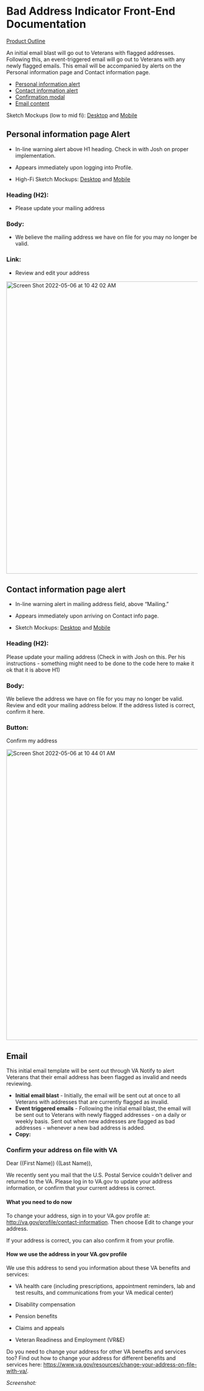 # Bad Address Indicator Front-End Documentation

[Product Outline](https://github.com/department-of-veterans-affairs/va.gov-team/tree/master/products/identity-personalization/profile/contact-information/bad-address-indicator)

An initial email blast will go out to Veterans with flagged addresses. Following this, an event-triggered email will go out to Veterans with any newly flagged emails. This email will be accompanied by alerts on the Personal information page and Contact information page. 

- [Personal information alert](https://github.com/department-of-veterans-affairs/va.gov-team/blob/master/products/identity-personalization/profile/contact-information/frontend/FE%20documentation.md#personal-information-page-alert)
- [Contact information alert](https://github.com/department-of-veterans-affairs/va.gov-team/blob/master/products/identity-personalization/profile/contact-information/frontend/FE%20documentation.md#contact-information-page-alert)
- [Confirmation modal](https://github.com/department-of-veterans-affairs/va.gov-team/blob/master/products/identity-personalization/profile/contact-information/frontend/FE%20documentation.md#confirmation-modal)
- [Email content](https://github.com/department-of-veterans-affairs/va.gov-team/blob/master/products/identity-personalization/profile/contact-information/frontend/FE%20documentation.md#email)

Sketch Mockups (low to mid fi): [Desktop](https://www.sketch.com/s/59857eb5-d9f9-4145-99d3-d9a1de2d0655/a/3OMD28m) and [Mobile](https://www.sketch.com/s/59857eb5-d9f9-4145-99d3-d9a1de2d0655/a/WK0EMb0)

## Personal information page Alert

- In-line warning alert above H1 heading. Check in with Josh on proper implementation.
- Appears immediately upon logging into Profile. 

- High-Fi Sketch Mockups: [Desktop](https://www.sketch.com/s/59857eb5-d9f9-4145-99d3-d9a1de2d0655/a/3OMD28m) and [Mobile](https://www.sketch.com/s/59857eb5-d9f9-4145-99d3-d9a1de2d0655/a/WK0EMb0)

### Heading (H2):
- Please update your mailing address

### Body: 
- We believe the mailing address we have on file for you may no longer be valid.

### Link:
- Review and edit your address

<img width="768" alt="Screen Shot 2022-05-06 at 10 42 02 AM" src="https://user-images.githubusercontent.com/79372956/167186188-f10295ae-77e1-4365-a09d-97ea9a2a3294.png">


## Contact information page alert

- In-line warning alert in mailing address field, above “Mailing.” 
- Appears immediately upon arriving on Contact info page.

- Sketch Mockups: [Desktop](https://www.sketch.com/s/59857eb5-d9f9-4145-99d3-d9a1de2d0655/a/v8nO2w3) and [Mobile](https://www.sketch.com/s/59857eb5-d9f9-4145-99d3-d9a1de2d0655/a/bgnMrQ5)

### Heading (H2):
Please update your mailing address
(Check in with Josh on this. Per his instructions - something might need to be done to the code here to make it ok that it is above H1)

### Body:
We believe the address we have on file for you may no longer be valid.
Review and edit your mailing address below.
If the address listed is correct, confirm it here.

### Button:
Confirm my address

<img width="764" alt="Screen Shot 2022-05-06 at 10 44 01 AM" src="https://user-images.githubusercontent.com/79372956/167186918-a042f141-7513-4eb8-b03e-65319f0f57bc.png">


## Email

This initial email template will be sent out through VA Notify to alert Veterans that their email address has been flagged as invalid and needs reviewing.

- **Initial email blast** - Initially, the email will be sent out at once to all Veterans with addresses that are currently flagged as invalid. 
- **Event triggered emails** - Following the initial email blast, the email will be sent out to Veterans with newly flagged addresses - on a daily or weekly basis. Sent out when new addresses are flagged as bad addresses - whenever a new bad address is added.
- **Copy:**

### Confirm your address on file with VA

Dear ((First Name)) ((Last Name)),

We recently sent you mail that the U.S. Postal Service couldn't deliver and returned to the VA. Please log in to VA.gov to update your address information, or confirm that your current address is correct.

#### What you need to do now

To change your address, sign in to your VA.gov profile at: http://va.gov/profile/contact-information. Then choose Edit to change your address.

If your address is correct, you can also confirm it from your profile.

#### How we use the address in your VA.gov profile

We use this address to send you information about these VA benefits and services:

- VA health care (including prescriptions, appointment reminders, lab and test results, and communications from your VA medical center)

- Disability compensation

- Pension benefits

- Claims and appeals

- Veteran Readiness and Employment (VR&E)

Do you need to change your address for other VA benefits and services too? Find out how to change your address for different benefits and services here: https://www.va.gov/resources/change-your-address-on-file-with-va/.

_Screenshot:_


